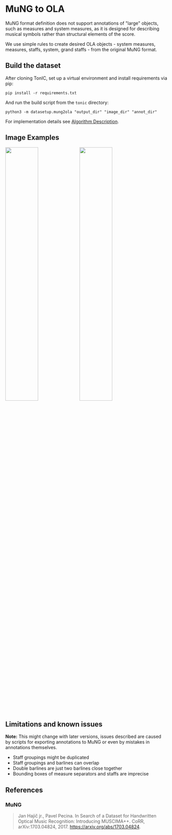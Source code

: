 # MuNG to OLA 

MuNG format definition does not support annotations of "large" objects, such as measures and system measures, as it is designed for describing musical symbols rather than structural elements of the score.

We use simple rules to create desired OLA objects - system measures, measures, staffs, system, grand staffs - from the original MuNG format.

## Build the dataset

After cloning TonIC, set up a virtual environment and install requirements via pip:

```
pip install -r requirements.txt
```

And run the build script from the `tonic` directory:

```
python3 -m datasetup.mung2ola "output_dir" "image_dir" "annot_dir"
```

For implementation details see [Algorithm Description](docs/algorithm-description.md).

## Image Examples

<p float="middle">
  <img src="docs/mung-good-example.PNG" width="45%" />
  <img src="docs/mung-bad-example.PNG" width="45%" />
</p>

## Limitations and known issues

**Note:** This might change with later versions, issues described are caused by scripts for exporting annotations to MuNG or even by mistakes in annotations themselves.
- Staff groupings might be duplicated
- Staff groupings and barlines can overlap
- Double barlines are just two barlines close together
- Bounding boxes of measure separators and staffs are imprecise

## References

### MuNG

> Jan Hajič jr., Pavel Pecina. In Search of a Dataset for Handwritten Optical Music Recognition: Introducing MUSCIMA++. CoRR, arXiv:1703.04824, 2017. https://arxiv.org/abs/1703.04824.
